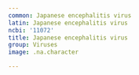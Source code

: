```yaml
---
common: Japanese encephalitis virus
latin: Japanese encephalitis virus
ncbi: '11072'
title: Japanese encephalitis virus
group: Viruses
image: .na.character

---
```

